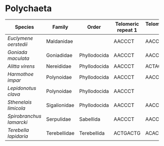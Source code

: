 # Polychaeta

| Species | Family | Order | Telomeric repeat 1 | Telomeric repeat 2 | Data type |
| -- | --- | --- | --- | --- | --- |
| *Euclymene oerstedii* | Maldanidae |  | AACCCT | AACCCTAACCCT | pacbio |
| *Goniada maculata* | Goniadidae | Phyllodocida | AACCCT | AACCCTAACCCT | pacbio |
| *Alitta virens* | Nereididae | Phyllodocida | AACCCT | ACTACT | pacbio |
| *Harmothoe impar* | Polynoidae | Phyllodocida | AACCCT | AACCCTAACCCT | pacbio |
| *Lepidonotus clava* | Polynoidae | Phyllodocida | AACCCT |  | pacbio |
| *Sthenelais limicola* | Sigalionidae | Phyllodocida | AACCCT | AACCCTAACCCT | pacbio |
| *Spirobranchus lamarcki* | Serpulidae | Sabellida | AACCCT | AACCCTAACCCT | pacbio |
| *Terebella lapidaria* | Terebellidae | Terebellida | ACTGACTG | ACACAC | pacbio |
